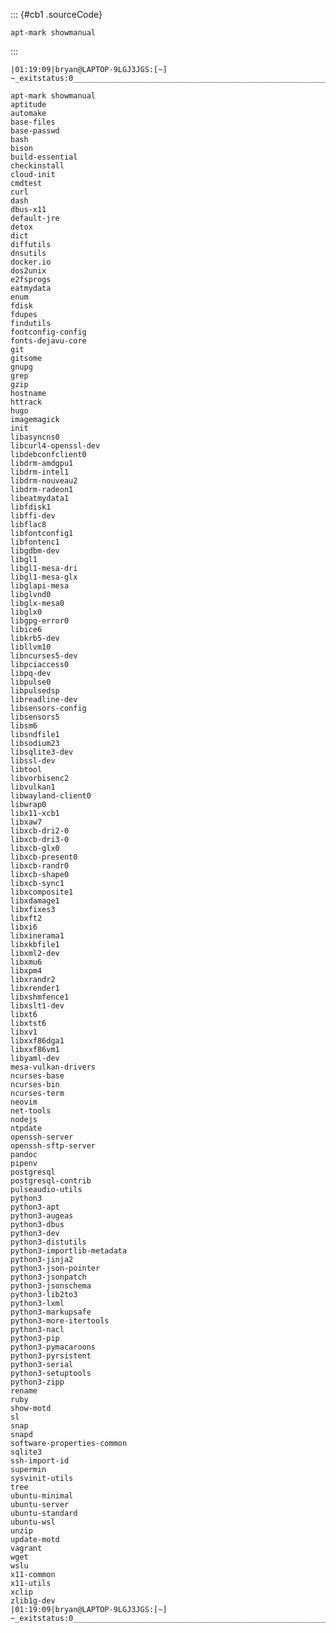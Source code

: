 ::: {#cb1 .sourceCode}
``` {.sourceCode .bash}
apt-mark showmanual
```
:::

    |01:19:09|bryan@LAPTOP-9LGJ3JGS:[~] ~_exitstatus:0__________________________________________________________o>

    apt-mark showmanual
    aptitude
    automake
    base-files
    base-passwd
    bash
    bison
    build-essential
    checkinstall
    cloud-init
    cmdtest
    curl
    dash
    dbus-x11
    default-jre
    detox
    dict
    diffutils
    dnsutils
    docker.io
    dos2unix
    e2fsprogs
    eatmydata
    enum
    fdisk
    fdupes
    findutils
    fontconfig-config
    fonts-dejavu-core
    git
    gitsome
    gnupg
    grep
    gzip
    hostname
    httrack
    hugo
    imagemagick
    init
    libasyncns0
    libcurl4-openssl-dev
    libdebconfclient0
    libdrm-amdgpu1
    libdrm-intel1
    libdrm-nouveau2
    libdrm-radeon1
    libeatmydata1
    libfdisk1
    libffi-dev
    libflac8
    libfontconfig1
    libfontenc1
    libgdbm-dev
    libgl1
    libgl1-mesa-dri
    libgl1-mesa-glx
    libglapi-mesa
    libglvnd0
    libglx-mesa0
    libglx0
    libgpg-error0
    libice6
    libkrb5-dev
    libllvm10
    libncurses5-dev
    libpciaccess0
    libpq-dev
    libpulse0
    libpulsedsp
    libreadline-dev
    libsensors-config
    libsensors5
    libsm6
    libsndfile1
    libsodium23
    libsqlite3-dev
    libssl-dev
    libtool
    libvorbisenc2
    libvulkan1
    libwayland-client0
    libwrap0
    libx11-xcb1
    libxaw7
    libxcb-dri2-0
    libxcb-dri3-0
    libxcb-glx0
    libxcb-present0
    libxcb-randr0
    libxcb-shape0
    libxcb-sync1
    libxcomposite1
    libxdamage1
    libxfixes3
    libxft2
    libxi6
    libxinerama1
    libxkbfile1
    libxml2-dev
    libxmu6
    libxpm4
    libxrandr2
    libxrender1
    libxshmfence1
    libxslt1-dev
    libxt6
    libxtst6
    libxv1
    libxxf86dga1
    libxxf86vm1
    libyaml-dev
    mesa-vulkan-drivers
    ncurses-base
    ncurses-bin
    ncurses-term
    neovim
    net-tools
    nodejs
    ntpdate
    openssh-server
    openssh-sftp-server
    pandoc
    pipenv
    postgresql
    postgresql-contrib
    pulseaudio-utils
    python3
    python3-apt
    python3-augeas
    python3-dbus
    python3-dev
    python3-distutils
    python3-importlib-metadata
    python3-jinja2
    python3-json-pointer
    python3-jsonpatch
    python3-jsonschema
    python3-lib2to3
    python3-lxml
    python3-markupsafe
    python3-more-itertools
    python3-nacl
    python3-pip
    python3-pymacaroons
    python3-pyrsistent
    python3-serial
    python3-setuptools
    python3-zipp
    rename
    ruby
    show-motd
    sl
    snap
    snapd
    software-properties-common
    sqlite3
    ssh-import-id
    supermin
    sysvinit-utils
    tree
    ubuntu-minimal
    ubuntu-server
    ubuntu-standard
    ubuntu-wsl
    unzip
    update-motd
    vagrant
    wget
    wslu
    x11-common
    x11-utils
    xclip
    zlib1g-dev
    |01:19:09|bryan@LAPTOP-9LGJ3JGS:[~] ~_exitstatus:0__________________________________________________________o>
